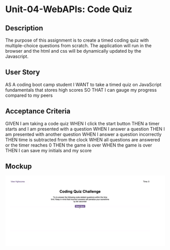 # Unit-04-WebAPIs: Code Quiz

## Description

The purpose of this assignment is to create a timed coding quiz with multiple-choice questions from scratch. The application will run in the browser and the html and css will be dynamically updated by the Javascript. 

## User Story

AS A coding boot camp student
I WANT to take a timed quiz on JavaScript fundamentals that stores high scores
SO THAT I can gauge my progress compared to my peers

## Acceptance Criteria

GIVEN I am taking a code quiz
WHEN I click the start button
THEN a timer starts and I am presented with a question
WHEN I answer a question
THEN I am presented with another question
WHEN I answer a question incorrectly
THEN time is subtracted from the clock
WHEN all questions are answered or the timer reaches 0
THEN the game is over
WHEN the game is over
THEN I can save my initials and my score

## Mockup

![alt text](mockup.png)